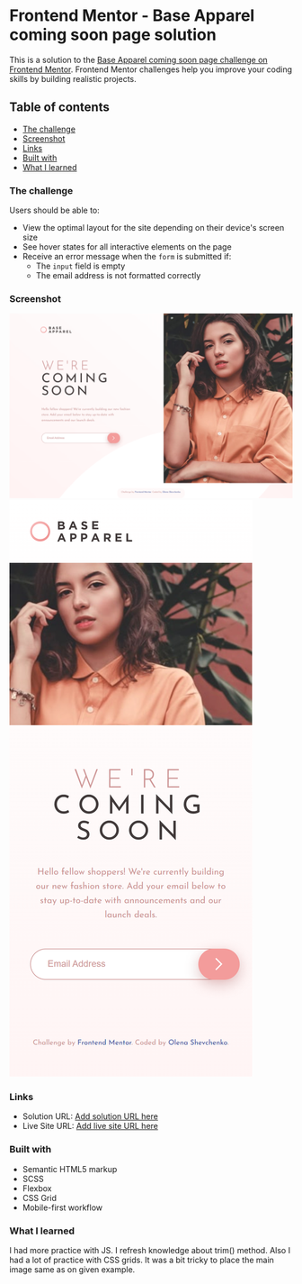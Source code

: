 # Frontend Mentor - Base Apparel coming soon page solution

This is a solution to the [Base Apparel coming soon page challenge on Frontend Mentor](https://www.frontendmentor.io/challenges/base-apparel-coming-soon-page-5d46b47f8db8a7063f9331a0). Frontend Mentor challenges help you improve your coding skills by building realistic projects. 

## Table of contents

  - [The challenge](#the-challenge)
  - [Screenshot](#screenshot)
  - [Links](#links)
  - [Built with](#built-with)
  - [What I learned](#what-i-learned)


### The challenge

Users should be able to:

- View the optimal layout for the site depending on their device's screen size
- See hover states for all interactive elements on the page
- Receive an error message when the `form` is submitted if:
  - The `input` field is empty
  - The email address is not formatted correctly

### Screenshot

![](./screenshot-desktop.png)
![](./screenshot-mobile.png)


### Links

- Solution URL: [Add solution URL here](https://github.com/olenahelena/Base_Apparel_Page)
- Live Site URL: [Add live site URL here](https://your-live-site-url.com)


### Built with

- Semantic HTML5 markup
- SCSS
- Flexbox
- CSS Grid
- Mobile-first workflow

### What I learned

I had more practice with JS. I refresh knowledge about trim() method. Also I had a lot of practice with CSS grids. It was a bit tricky to place the main image same as on given example.
